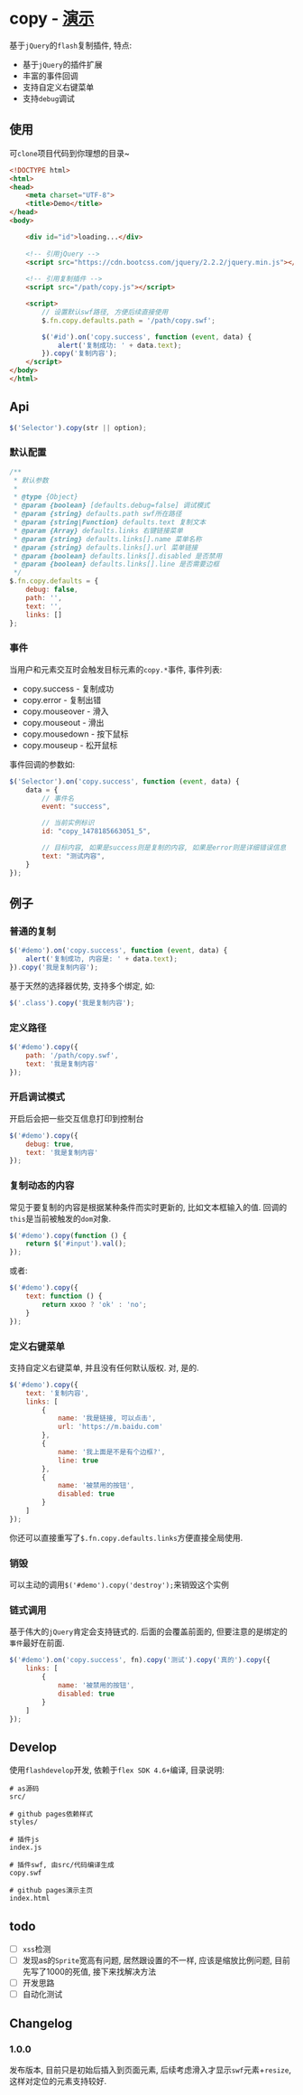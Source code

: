 # copy - [演示](https://xuexb.github.io/copy/)

基于`jQuery`的`flash`复制插件, 特点:

* 基于`jQuery`的插件扩展
* 丰富的事件回调
* 支持自定义右键菜单
* 支持`debug`调试

## 使用

可`clone`项目代码到你理想的目录~

```html
<!DOCTYPE html>
<html>
<head>
    <meta charset="UTF-8">
    <title>Demo</title>
</head>
<body>

    <div id="id">loading...</div>
    
    <!-- 引用jQuery -->
    <script src="https://cdn.bootcss.com/jquery/2.2.2/jquery.min.js"></script>
    
    <!-- 引用复制插件 -->
    <script src="/path/copy.js"></script>

    <script>
        // 设置默认swf路径, 方便后续直接使用
        $.fn.copy.defaults.path = '/path/copy.swf';

        $('#id').on('copy.success', function (event, data) {
            alert('复制成功: ' + data.text);
        }).copy('复制内容');
    </script>
</body>
</html>
```

## Api

```js
$('Selector').copy(str || option);
```

### 默认配置

```js
/**
 * 默认参数
 *
 * @type {Object}
 * @param {boolean} [defaults.debug=false] 调试模式
 * @param {string} defaults.path swf所在路径
 * @param {string|Function} defaults.text 复制文本
 * @param {Array} defaults.links 右键链接菜单
 * @param {string} defaults.links[].name 菜单名称
 * @param {string} defaults.links[].url 菜单链接
 * @param {boolean} defaults.links[].disabled 是否禁用
 * @param {boolean} defaults.links[].line 是否需要边框
 */
$.fn.copy.defaults = {
    debug: false,
    path: '',
    text: '',
    links: []
};
```

### 事件

当用户和元素交互时会触发目标元素的`copy.*`事件, 事件列表:

* copy.success - 复制成功
* copy.error - 复制出错
* copy.mouseover - 滑入
* copy.mouseout - 滑出
* copy.mousedown - 按下鼠标
* copy.mouseup - 松开鼠标

事件回调的参数如:

```js
$('Selector').on('copy.success', function (event, data) {
    data = {
        // 事件名
        event: "success",

        // 当前实例标识
        id: "copy_1478185663051_5",

        // 目标内容, 如果是success则是复制的内容, 如果是error则是详细错误信息
        text: "测试内容",
    }
});
```

## 例子

### 普通的复制

```js
$('#demo').on('copy.success', function (event, data) {
    alert('复制成功, 内容是: ' + data.text);
}).copy('我是复制内容');
```

基于天然的选择器优势, 支持多个绑定, 如:

```js
$('.class').copy('我是复制内容');
```

### 定义路径

```js
$('#demo').copy({
    path: '/path/copy.swf',
    text: '我是复制内容'
});
```

### 开启调试模式

开启后会把一些交互信息打印到控制台

```js
$('#demo').copy({
    debug: true,
    text: '我是复制内容'
});
```

### 复制动态的内容

常见于要复制的内容是根据某种条件而实时更新的, 比如文本框输入的值. 回调的`this`是当前被触发的`dom`对象.

```js
$('#demo').copy(function () {
    return $('#input').val();
});
```

或者:

```js
$('#demo').copy({
    text: function () {
        return xxoo ? 'ok' : 'no';
    }
});
```

### 定义右键菜单

支持自定义右键菜单, 并且没有任何默认版权. 对, 是的.

```js
$('#demo').copy({
    text: '复制内容',
    links: [
        {
            name: '我是链接, 可以点击',
            url: 'https://m.baidu.com'
        },
        {
            name: '我上面是不是有个边框?',
            line: true
        },
        {
            name: '被禁用的按钮',
            disabled: true
        }
    ]
});
```

你还可以直接重写了`$.fn.copy.defaults.links`方便直接全局使用.

### 销毁

可以主动的调用`$('#demo').copy('destroy');`来销毁这个实例

### 链式调用

基于伟大的`jQuery`肯定会支持链式的. 后面的会覆盖前面的, 但要注意的是绑定的`事件`最好在前面.

```js
$('#demo').on('copy.success', fn).copy('测试').copy('真的').copy({
    links: [
        {
            name: '被禁用的按钮',
            disabled: true
        }
    ]
});
```

## Develop

使用`flashdevelop`开发, 依赖于`flex SDK 4.6+`编译, 目录说明:

```
# as源码
src/

# github pages依赖样式
styles/

# 插件js
index.js

# 插件swf, 由src/代码编译生成
copy.swf

# github pages演示主页
index.html
```

## todo

- [ ] `xss`检测
- [ ] 发现as的`Sprite`宽高有问题, 居然跟设置的不一样, 应该是缩放比例问题, 目前先写了1000的死值, 接下来找解决方法
- [ ] 开发思路
- [ ] 自动化测试

## Changelog

### 1.0.0

发布版本, 目前只是初始后插入到页面元素, 后续考虑滑入才显示`swf`元素+`resize`, 这样对定位的元素支持较好.